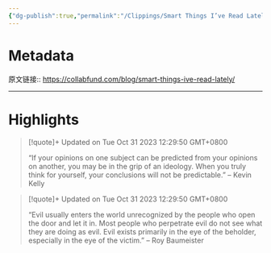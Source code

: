 ```yaml
---
{"dg-publish":true,"permalink":"/Clippings/Smart Things I’ve Read Lately/"}
---
```



# Metadata

原文链接:: https://collabfund.com/blog/smart-things-ive-read-lately/

---

# Highlights

> [!quote]+ Updated on Tue Oct 31 2023 12:29:50 GMT+0800
>
> “If your opinions on one subject can be predicted from your opinions on another, you may be in the grip of an ideology. When you truly think for yourself, your conclusions will not be predictable.” – Kevin Kelly

> [!quote]+ Updated on Tue Oct 31 2023 12:29:50 GMT+0800
>
> “Evil usually enters the world unrecognized by the people who open the door and let it in. Most people who perpetrate evil do not see what they are doing as evil. Evil exists primarily in the eye of the beholder, especially in the eye of the victim.” – Roy Baumeister
